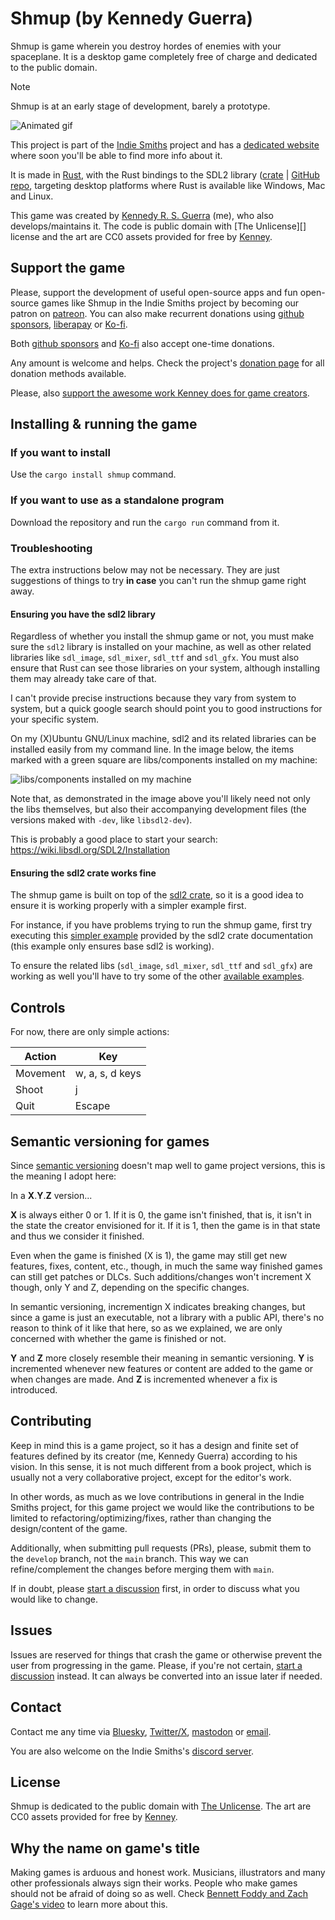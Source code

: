# Shmup (by Kennedy Guerra)

Shmup is game wherein you destroy hordes of enemies with your spaceplane. It is a desktop game completely free of charge and dedicated to the public domain.

> [!NOTE]
> Shmup is at an early stage of development, barely a prototype.

![Animated gif](https://i.imgur.com/deye7dl.gif)

This project is part of the [Indie Smiths](https://github.com/IndieSmiths) project and has a [dedicated website](https://shmup.indiesmiths.com) where soon you'll be able to find more info about it.

It is made in [Rust](https://github.com/rust-lang/rust), with the Rust bindings to the SDL2 library ([crate](https://crates.io/crates/sdl2) | [GitHub repo](https://github.com/Rust-SDL2/rust-sdl2), targeting desktop platforms where Rust is available like Windows, Mac and Linux.

This game was created by [Kennedy R. S. Guerra](https://kennedyrichard.com) (me), who also develops/maintains it. The code is public domain with [The Unlicense][] license and the art are CC0 assets provided for free by [Kenney](https://kenney.nl/assets).


## Support the game

Please, support the development of useful open-source apps and fun open-source games like Shmup in the Indie Smiths project by becoming our patron on [patreon][]. You can also make recurrent donations using [github sponsors][], [liberapay][] or [Ko-fi][].

Both [github sponsors][] and [Ko-fi][] also accept one-time donations.

Any amount is welcome and helps. Check the project's [donation page][] for all donation methods available.

Please, also [support the awesome work Kenney does for game creators](https://kenney.nl/donate).


## Installing & running the game


### If you want to install

Use the `cargo install shmup` command.


### If you want to use as a standalone program

Download the repository and run the `cargo run` command from it.


### Troubleshooting

The extra instructions below may not be necessary. They are just suggestions of things to try **in case** you can't run the shmup game right away.

#### Ensuring you have the sdl2 library

Regardless of whether you install the shmup game or not, you must make sure the `sdl2` library is installed on your machine, as well as other related libraries like `sdl_image`, `sdl_mixer`, `sdl_ttf` and `sdl_gfx`. You must also ensure that Rust can see those libraries on your system, although installing them may already take care of that.

I can't provide precise instructions because they vary from system to system, but a quick google search should point you to good instructions for your specific system.

On my (X)Ubuntu GNU/Linux machine, sdl2 and its related libraries can be installed easily from my command line. In the image below, the items marked with a green square are libs/components installed on my machine:

![libs/components installed on my machine](https://i.imgur.com/4cBVhQz.png)

Note that, as demonstrated in the image above you'll likely need not only the libs themselves, but also their accompanying development files (the versions maked with `-dev`, like `libsdl2-dev`).

This is probably a good place to start your search: https://wiki.libsdl.org/SDL2/Installation


#### Ensuring the sdl2 crate works fine

The shmup game is built on top of the [sdl2 crate](https://crates.io/crates/sdl2), so it is a good idea to ensure it is working properly with a simpler example first.

For instance, if you have problems trying to run the shmup game, first try executing this [simpler example](https://docs.rs/sdl2/latest/sdl2/) provided by the sdl2 crate documentation (this example only ensures base sdl2 is working).

To ensure the related libs (`sdl_image`, `sdl_mixer`, `sdl_ttf` and `sdl_gfx`) are working as well you'll have to try some of the other [available examples](https://github.com/Rust-SDL2/rust-sdl2/tree/master/examples).


## Controls

For now, there are only simple actions:

| Action | Key |
| --- | --- |
| Movement | w, a, s, d keys |
| Shoot | j |
| Quit | Escape |


## Semantic versioning for games

Since [semantic versioning](https://semver.org/spec/v2.0.0.html) doesn't map well to game project versions, this is the meaning I adopt here:

In a **X**.**Y**.**Z** version...

**X** is always either 0 or 1. If it is 0, the game isn't finished, that is, it isn't in the state the creator envisioned for it. If it is 1, then the game is in that state and thus we consider it finished.

Even when the game is finished (X is 1), the game may still get new features, fixes, content, etc., though, in much the same way finished games can still get patches or DLCs. Such additions/changes won't increment X though, only Y and Z, depending on the specific changes.

In semantic versioning, incrementign X indicates breaking changes, but since a game is just an executable, not a library with a public API, there's no reason to think of it like that here, so as we explained, we are only concerned with whether the game is finished or not.

**Y** and **Z** more closely resemble their meaning in semantic versioning. **Y** is incremented whenever new features or content are added to the game or when changes are made. And **Z** is incremented whenever a fix is introduced.


## Contributing

Keep in mind this is a game project, so it has a design and finite set of features defined by its creator (me, Kennedy Guerra) according to his vision. In this sense, it is not much different from a book project, which is usually not a very collaborative project, except for the editor's work.

In other words, as much as we love contributions in general in the Indie Smiths project, for this game project we would like the contributions to be limited to refactoring/optimizing/fixes, rather than changing the design/content of the game.

Additionally, when submitting pull requests (PRs), please, submit them to the `develop` branch, not the `main` branch. This way we can refine/complement the changes before merging them with `main`.

If in doubt, please [start a discussion](https://github.com/IndieSmiths/shmup-rs/discussions) first, in order to discuss what you would like to change.


## Issues

Issues are reserved for things that crash the game or otherwise prevent the user from progressing in the game. Please, if you're not certain, [start a discussion](https://github.com/IndieSmiths/shmup-rs/discussions) instead. It can always be converted into an issue later if needed.

## Contact

Contact me any time via [Bluesky](https://bsky.app/profile/kennedyrichard.com), [Twitter/X](https://twitter.com/KennedyRichard), [mastodon](https://fosstodon.org/KennedyRichard) or [email](mailto:kennedy@kennedyrichard.com).

You are also welcome on the Indie Smiths's [discord server](https://indiesmiths.com/discord).


## License

Shmup is dedicated to the public domain with [The Unlicense](https://unlicense.org/). The art are CC0 assets provided for free by [Kenney](https://kenney.nl/assets).


## Why the name on game's title

Making games is arduous and honest work. Musicians, illustrators and many other professionals always sign their works. People who make games should not be afraid of doing so as well. Check [Bennett Foddy and Zach Gage's video](https://www.youtube.com/watch?v=N4UFC0y1tY0) to learn more about this.



<!-- More Links -->

[patreon]: https://patreon.com/KennedyRichard
[github sponsors]: https://github.com/sponsors/KennedyRichard
[liberapay]: https://liberapay.com/KennedyRichard
[Ko-fi]: https://ko-fi.com/kennedyrichard
[donation page]: https://indiesmiths.com/donate
